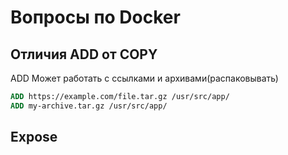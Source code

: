 # Вопросы по Docker

## Отличия ADD от COPY

ADD Может работать с ссылками и архивами(распаковывать)

```dockerfile
ADD https://example.com/file.tar.gz /usr/src/app/
ADD my-archive.tar.gz /usr/src/app/
```

## Expose


